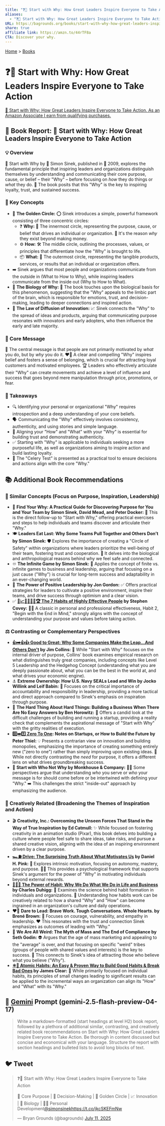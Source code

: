 ```yaml
---
title: "❓🎯 Start with Why: How Great Leaders Inspire Everyone to Take Action"
aliases:
  - "❓🎯 Start with Why: How Great Leaders Inspire Everyone to Take Action"
URL: https://bagrounds.org/books/start-with-why-how-great-leaders-inspire-everyone-to-take-action
share: true
affiliate link: https://amzn.to/44rTF8a
CTA: Discover your why.
---
```

[Home](../index.md) > [Books](./index.md)  
# ❓🎯 Start with Why: How Great Leaders Inspire Everyone to Take Action  
[🛒 Start with Why: How Great Leaders Inspire Everyone to Take Action. As an Amazon Associate I earn from qualifying purchases.](https://amzn.to/44rTF8a)  
  
## 📖 Book Report: 🚀 Start with Why: How Great Leaders Inspire Everyone to Take Action  
  
### 💡 Overview  
  
🚀 Start with Why by 👤 Simon Sinek, published in 📅 2009, explores the fundamental principle that inspiring leaders and organizations distinguish themselves by understanding and communicating their core purpose, cause, or belief – their "Why" – before focusing on *how* they do things or *what* they do. 🔑 The book posits that this "Why" is the key to inspiring loyalty, trust, and sustained success.  
  
### 🔑 Key Concepts  
  
* 🌟 **The Golden Circle:** ⭕ Sinek introduces a simple, powerful framework consisting of three concentric circles:  
    * ❓ **Why:** 🎯 The innermost circle, representing the purpose, cause, or belief that drives an individual or organization. 🤔 It's the reason *why* they exist beyond making money.  
    * ⚙️ **How:** 🛠️ The middle circle, outlining the processes, values, or principles that differentiate how the "Why" is brought to life.  
    * 📦 **What:** 🎁 The outermost circle, representing the tangible products, services, or results that an individual or organization offers.  
* ➡️ Sinek argues that most people and organizations communicate from the outside in (What to How to Why), while inspiring leaders communicate from the inside out (Why to How to What).  
* 🧠 **The Biology of Why:** 🧬 The book touches upon the biological basis for this phenomenon, suggesting that the "Why" appeals to the limbic part of the brain, which is responsible for emotions, trust, and decision-making, leading to deeper connections and inspired action.  
* 📣 **The Law of Diffusion of Innovation:** 📈 Sinek connects the "Why" to the spread of ideas and products, arguing that communicating purpose resonates with innovators and early adopters, who then influence the early and late majority.  
  
### 💬 Core Message  
  
🎯 The central message is that people are not primarily motivated by *what* you do, but by *why* you do it. ❤️‍🔥 A clear and compelling "Why" inspires belief and fosters a sense of belonging, which is crucial for attracting loyal customers and motivated employees. 🏆 Leaders who effectively articulate their "Why" can create movements and achieve a level of influence and success that goes beyond mere manipulation through price, promotions, or fear.  
  
### 📝 Takeaways  
  
* 🔍 Identifying your personal or organizational "Why" requires introspection and a deep understanding of your core beliefs.  
* 🗣️ Communicating the "Why" effectively involves consistency, authenticity, and using stories and simple language.  
* 🔗 Aligning your "How" and "What" with your "Why" is essential for building trust and demonstrating authenticity.  
* ✅ Starting with "Why" is applicable to individuals seeking a more purposeful life, as well as organizations aiming to inspire action and build lasting loyalty.  
* 🥬 The "Celery Test" is presented as a practical tool to ensure decisions and actions align with the core "Why."  
  
## 📚 Additional Book Recommendations  
  
### 🤝 Similar Concepts (Focus on Purpose, Inspiration, Leadership)  
  
* 🔎 **Find Your Why: A Practical Guide for Discovering Purpose for You and Your Team by Simon Sinek, David Mead, and Peter Docker:** 👣 This is the direct follow-up to "Start with Why," offering practical exercises and steps to help individuals and teams discover and articulate their "Why."  
* 🍽️ **Leaders Eat Last: Why Some Teams Pull Together and Others Don’t by Simon Sinek:** 🛡️ Explores the importance of creating a "Circle of Safety" within organizations where leaders prioritize the well-being of their team, fostering trust and cooperation. 🧬 It delves into the biological and anthropological reasons behind why we feel safe and connected.  
* ♾️ **The Infinite Game by Simon Sinek:** 🎯 Applies the concept of finite vs. infinite games to business and leadership, arguing that focusing on a just cause ("Why") is crucial for long-term success and adaptability in an ever-changing world.  
* 🌟 **The Power of Positive Leadership by Jon Gordon:** ✅ Offers practical strategies for leaders to cultivate a positive environment, inspire their teams, and drive success through optimism and a clear vision.  
* ✅ **[👤📈🎯🌟🔑🤝🏆 The 7 Habits of Highly Effective People](./the-7-habits-of-highly-effective-people.md) by Stephen Covey:** 👨‍💼 A classic in personal and professional effectiveness, Habit 2, "Begin with the End in Mind," strongly aligns with the concept of understanding your purpose and values before taking action.  
  
### ⚖️ Contrasting or Complementary Perspectives  
  
* **[👍➡️👍👍 Good to Great: Why Some Companies Make the Leap...And Others Don't](./good-to-great.md) by Jim Collins:** 🧭 While "Start with Why" focuses on the internal driver of purpose, Collins' book examines empirical research on what distinguishes truly great companies, including concepts like Level 5 Leadership and the Hedgehog Concept (understanding what you are deeply passionate about, what you can be the best in the world at, and what drives your economic engine).  
* ⚓ **Extreme Ownership: How U.S. Navy SEALs Lead and Win by Jocko Willink and Leif Babin:** 💪 Focuses on the critical importance of accountability and responsibility in leadership, providing a more tactical and direct approach compared to Sinek's emphasis on inspiration through purpose.  
* 😬 **The Hard Thing About Hard Things: Building a Business When There Are No Easy Answers by Ben Horowitz:** 🧱 Offers a candid look at the difficult challenges of building and running a startup, providing a reality check that complements the aspirational message of "Start with Why" with the gritty realities of execution.  
* **[0️⃣➡️1️⃣ Zero To One](./zero-to-one.md): Notes on Startups, or How to Build the Future by Peter Thiel:** 💡 Presents a contrarian view on innovation and building monopolies, emphasizing the importance of creating something entirely new ("zero to one") rather than simply improving upon existing ideas. 🤔 While not directly contrasting the *need* for purpose, it offers a different lens on what drives groundbreaking success.  
* 👤 **Start with Who Not Why by Monkhouse & Company:** 🤷‍♂️ Some perspectives argue that understanding *who* you serve or *who* your message is for should come before or be intertwined with defining your "Why." ➡️ This challenges the strict "inside-out" approach by emphasizing the audience.  
  
### 🎨 Creatively Related (Broadening the Themes of Inspiration and Action)  
  
* 🎬 **Creativity, Inc.: Overcoming the Unseen Forces That Stand in the Way of True Inspiration by Ed Catmull:** ✨ While focused on fostering creativity in an animation studio (Pixar), this book delves into building a culture where people feel safe to share ideas, take risks, and pursue a shared creative vision, aligning with the idea of an inspiring environment driven by a clear purpose.  
* **[🏎️⛽ Drive: The Surprising Truth About What Motivates Us](./drive-the-surprising-truth-about-what-motivates-us.md) by Daniel H. Pink:** 🧭 Explores intrinsic motivation, focusing on autonomy, mastery, and purpose. 🧑‍🔬 This provides a psychological framework that supports Sinek's argument for the power of "Why" in motivating individuals beyond external rewards.  
* **[🔄🧠💪 The Power of Habit: Why We Do What We Do in Life and Business](./the-power-of-habit.md) by Charles Duhigg:** 🔬 Examines the science behind habit formation in individuals and organizations. 🔄 Understanding how habits work can be creatively related to how a shared "Why" and "How" can become ingrained in an organization's culture and daily operations.  
* ❤️‍🔥 **Dare to Lead: Brave Work. Tough Conversations. Whole Hearts. by Brené Brown:** 💪 Focuses on courage, vulnerability, and empathy in leadership. ❤️ This resonates with the trust and connection Sinek emphasizes as outcomes of leading with "Why."  
* 🤪 **We Are All Weird: The Myth of Mass and The End of Compliance by Seth Godin:** 👽 Argues that the age of mass marketing and appealing to the "average" is over, and that focusing on specific "weird" tribes (groups of people with shared values and interests) is the key to success. 🤝 This connects to Sinek's idea of attracting those who believe what you believe ("Why").  
* **[⚛️🔄 Atomic Habits: An Easy & Proven Way to Build Good Habits & Break Bad Ones](./atomic-habits.md) by James Clear:** 👣 While primarily focused on individual habits, its principles of small changes leading to significant results can be applied to the incremental ways an organization can align its "How" and "What" with its "Why."  
  
## 💬 [Gemini](../software/gemini.md) Prompt (gemini-2.5-flash-preview-04-17)  
> Write a markdown-formatted (start headings at level H2) book report, followed by a plethora of additional similar, contrasting, and creatively related book recommendations on Start with Why: How Great Leaders Inspire Everyone to Take Action. Be thorough in content discussed but concise and economical with your language. Structure the report with section headings and bulleted lists to avoid long blocks of text.  
  
## 🐦 Tweet  
<blockquote class="twitter-tweet" data-theme="dark"><p lang="en" dir="ltr">❓🎯 Start with Why: How Great Leaders Inspire Everyone to Take Action<br><br>🔑 Core Purpose | 🧠 Decision-Making | 🌟 Golden Circle | 📈 Innovation | 🧬 Biology | 🧑‍💼 Personal Development<a href="https://twitter.com/simonsinek?ref_src=twsrc%5Etfw">@simonsinek</a><a href="https://t.co/jkcSKEFmNw">https://t.co/jkcSKEFmNw</a></p>&mdash; Bryan Grounds (@bagrounds) <a href="https://twitter.com/bagrounds/status/1943748951624364153?ref_src=twsrc%5Etfw">July 11, 2025</a></blockquote> <script async src="https://platform.twitter.com/widgets.js" charset="utf-8"></script>